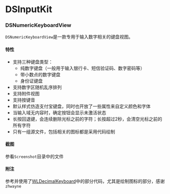 # DSInputKit

### DSNumericKeyboardView

`DSNumericKeyboardView`是一款专用于输入数字相关的键盘视图。

#### 特性

* 支持三种键盘类型：
  * 纯数字键盘（一般用于输入银行卡、短信验证码、数字密码等）
  * 带小数点的数字键盘
  * 身份证键盘
* 支持数字区随机乱序排列
* 支持附件视图
* 支持按键音
* 默认样式仿造支付宝键盘，同时也开放了一些属性来自定义颜色和字体
* 当输入域无内容时，确定按钮会显示未激活状态
* 长按回退键，会连续删除光标之前的字符；长按超过2秒，会清空光标之前的所有字符
* 只有一组源文件，包括相关的图标都是采用代码绘制

#### 截图

参看`Screenshot`目录中的文件

#### 附注

参考并使用了[WLDecimalKeyboard](https://github.com/zhwayne/WLDecimalKeyboard)中的部分代码，尤其是绘制图标的部分，感谢`zhwayne`

